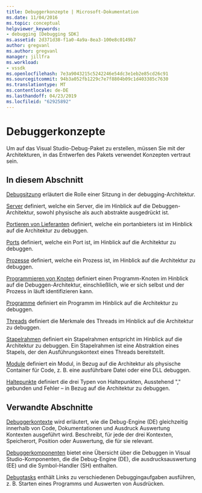 ```yaml
---
title: Debuggerkonzepte | Microsoft-Dokumentation
ms.date: 11/04/2016
ms.topic: conceptual
helpviewer_keywords:
- debugging [Debugging SDK]
ms.assetid: 2d371d38-f1a0-4a9a-8ea3-100e8c0149b7
author: gregvanl
ms.author: gregvanl
manager: jillfra
ms.workload:
- vssdk
ms.openlocfilehash: 7e3a9043215c5242246e54dc3e1eb2e85cd26c91
ms.sourcegitcommit: 94b3a052fb1229c7e7f8804b09c1d403385c7630
ms.translationtype: MT
ms.contentlocale: de-DE
ms.lasthandoff: 04/23/2019
ms.locfileid: "62925892"
---
```

# <a name="debugger-concepts"></a>Debuggerkonzepte
Um auf das Visual Studio-Debug-Paket zu erstellen, müssen Sie mit der Architekturen, in das Entwerfen des Pakets verwendet Konzepten vertraut sein.

## <a name="in-this-section"></a>In diesem Abschnitt
 [Debugsitzung](../../extensibility/debugger/debug-session.md) erläutert die Rolle einer Sitzung in der debugging-Architektur.

 [Server](../../extensibility/debugger/servers-visual-studio-sdk.md) definiert, welche ein Server, die im Hinblick auf die Debuggen-Architektur, sowohl physische als auch abstrakte ausgedrückt ist.

 [Portieren von Lieferanten](../../extensibility/debugger/port-suppliers.md) definiert, welche ein portanbieters ist im Hinblick auf die Architektur zu debuggen.

 [Ports](../../extensibility/debugger/ports.md) definiert, welche ein Port ist, im Hinblick auf die Architektur zu debuggen.

 [Prozesse](../../extensibility/debugger/processes.md) definiert, welche ein Prozess ist, im Hinblick auf die Architektur zu debuggen.

 [Programmieren von Knoten](../../extensibility/debugger/program-nodes.md) definiert einen Programm-Knoten im Hinblick auf die Debuggen-Architektur, einschließlich, wie er sich selbst und der Prozess in läuft identifizieren kann.

 [Programme](../../extensibility/debugger/programs.md) definiert ein Programm im Hinblick auf die Architektur zu debuggen.

 [Threads](../../extensibility/debugger/threads.md) definiert die Merkmale des Threads im Hinblick auf die Architektur zu debuggen.

 [Stapelrahmen](../../extensibility/debugger/stack-frames.md) definiert ein Stapelrahmen entspricht im Hinblick auf die Architektur zu debuggen. Ein Stapelrahmen ist eine Abstraktion eines Stapels, der den Ausführungskontext eines Threads bereitstellt.

 [Module](../../extensibility/debugger/modules.md) definiert ein Modul, in Bezug auf die Architektur als physische Container für Code, z. B. eine ausführbare Datei oder eine DLL debuggen.

 [Haltepunkte](../../extensibility/debugger/breakpoints-visual-studio-sdk.md) definiert die drei Typen von Haltepunkten, Ausstehend "," gebunden und Fehler – in Bezug auf die Architektur zu debuggen.

## <a name="related-sections"></a>Verwandte Abschnitte
 [Debuggerkontexte](../../extensibility/debugger/debugger-contexts.md) wird erläutert, wie die Debug-Engine (DE) gleichzeitig innerhalb von Code, Dokumentationen und Ausdruck Auswertung Kontexten ausgeführt wird. Beschreibt, für jede der drei Kontexten, Speicherort, Position oder Auswertung, die für sie relevant.

 [Debuggerkomponenten](../../extensibility/debugger/debugger-components.md) bietet eine Übersicht über die Debuggen in Visual Studio-Komponenten, die die Debug-Engine (DE), die ausdrucksauswertung (EE) und die Symbol-Handler (SH) enthalten.

 [Debugtasks](../../extensibility/debugger/debugging-tasks.md) enthält Links zu verschiedenen Debuggingaufgaben ausführen, z. B. Starten eines Programms und Auswerten von Ausdrücken.